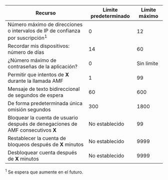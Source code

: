 Recurso|Límite predeterminado|Límite máximo
---|---|---
Número máximo de direcciones o intervalos de IP de confianza</a> por suscripción<sup>1</sup>|0|12
Recordar mis dispositivos: número de días|14|60
¿Número máximo de contraseñas de la aplicación?|0|Sin límite
Permitir que intentos de **X** durante la llamada AMF|1|99
Mensaje de texto bidireccional de segundos de espera|60|600
De forma predeterminada única omisión segundos|300|1800
Bloquear la cuenta de usuario después de denegaciones de AMF consecutivos **X**|No establecido|99
Restablecer la cuenta de bloqueos después de **X** minutos|No establecido|9999
Desbloquear cuenta después de **X** minutos|No establecido|9999


<sup>1</sup> Se espera que aumente en el futuro.
